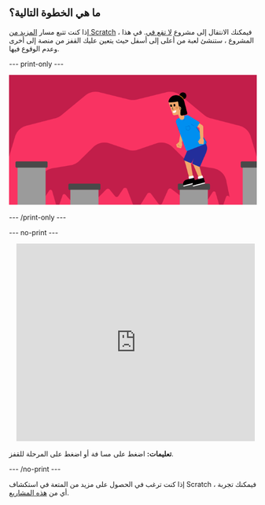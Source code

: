 ## ما هي الخطوة التالية؟

إذا كنت تتبع مسار [المزيد من Scratch](https://projects.raspberrypi.org/en/raspberrypi/more-scratch) ، فيمكنك الانتقال إلى مشروع [لا تقع في](https://projects.raspberrypi.org/en/projects/dont-fall-in). في هذا المشروع ، ستنشئ لعبة من أعلى إلى أسفل حيث يتعين عليك القفز من منصة إلى أخرى وعدم الوقوع فيها.

--- print-only ---

![لا تقع في المشروع](images/dont-fall-in-project.png)

--- /print-only ---

--- no-print ---

<div class="scratch-preview" style="margin-left: 15px;">
  <iframe allowtransparency="true" width="485" height="402" src="https://scratch.mit.edu/projects/embed/525202210/?autostart=false" frameborder="0"></iframe>
</div>

**تعليمات:** اضغط على <kbd>مسافة</kbd> أو اضغط على المرحلة للقفز.

--- /no-print ---

إذا كنت ترغب في الحصول على مزيد من المتعة في استكشاف Scratch ، فيمكنك تجربة أي من [هذه المشاريع](https://projects.raspberrypi.org/en/projects?software%5B%5D=scratch&curriculum%5B%5D=%201).
